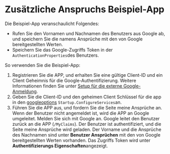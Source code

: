 # <a name="additional-claims-sample-app"></a>Zusätzliche Anspruchs Beispiel-App

Die Beispiel-App veranschaulicht Folgendes:

* Rufen Sie den Vornamen und Nachnamen des Benutzers aus Google ab, und speichern Sie die namens Ansprüche mit den von Google bereitgestellten Werten.
* Speichern Sie das Google-Zugriffs Token in der `AuthenticationProperties`des Benutzers.

So verwenden Sie die Beispiel-App:

1. Registrieren Sie die APP, und erhalten Sie eine gültige Client-ID und ein Client Geheimnis für die Google-Authentifizierung. Weitere Informationen finden Sie unter [Setup für die externe Google-Anmeldung](https://docs.microsoft.com/aspnet/core/security/authentication/social/google-logins).
1. Geben Sie die Client-ID und den geheimen Client Schlüssel für die app in den [googleoptions](https://docs.microsoft.com/dotnet/api/microsoft.aspnetcore.authentication.google.googleoptions) `Startup.ConfigureServices`an.
1. Führen Sie die APP aus, und fordern Sie die Seite meine Ansprüche an. Wenn der Benutzer nicht angemeldet ist, wird die APP an Google umgeleitet. Melden Sie sich mit Google an. Google leitet den Benutzer zurück an die APP (`/MyClaims`). Der Benutzer ist authentifiziert, und die Seite meine Ansprüche wird geladen. Der Vorname und die Ansprüche des Nachnamen sind unter **Benutzer Ansprüchen** mit den von Google bereitgestellten Werten vorhanden. Das Zugriffs Token wird unter **Authentifizierungs Eigenschaften**angezeigt.
